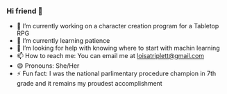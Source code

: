 ### Hi friend 👋

- 🔭 I’m currently working on a character creation program for a Tabletop RPG
- 🌱 I’m currently learning patience
- 🤔 I’m looking for help with knowing where to start with machin learning
- 📫 How to reach me: You can email me at loisatriplett@gmail.com
- 😄 Pronouns: She/Her
- ⚡ Fun fact: I was the national parlimentary procedure champion in 7th grade and it remains my proudest accomplishment
